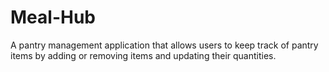 # Meal-Hub
A pantry management application that allows users to keep track of pantry items by adding or removing items and updating their quantities.
